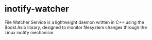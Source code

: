 # inotify-watcher
File Watcher Service is a lightweight daemon written in C++ using the Boost.Asio library, designed to monitor filesystem changes through the Linux inotify mechanism
